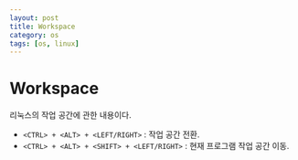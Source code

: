 ```yaml
---
layout: post
title: Workspace
category: os
tags: [os, linux]
---
```




# Workspace

리눅스의 작업 공간에 관한 내용이다.

- `<CTRL> + <ALT> + <LEFT/RIGHT>` : 작업 공간 전환.
- `<CTRL> + <ALT> + <SHIFT> + <LEFT/RIGHT>` : 현재 프로그램 작업 공간 이동.

